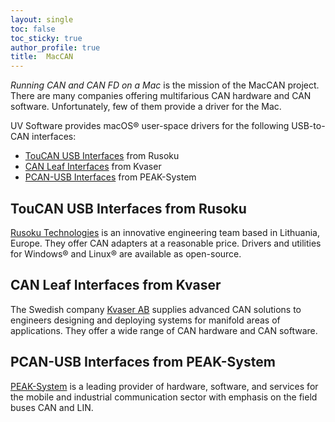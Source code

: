 ```yaml
---
layout: single
toc: false
toc_sticky: true
author_profile: true
title:  MacCAN
---
```

_Running CAN and CAN FD on a Mac_ is the mission of the MacCAN project.
There are many companies offering multifarious CAN hardware and CAN software.
Unfortunately, few of them provide a driver for the Mac.

UV&nbsp;Software provides macOS&reg; user-space drivers for the following USB-to-CAN interfaces:
- [TouCAN USB Interfaces](/drivers/RusokuCAN/) from Rusoku
- [CAN Leaf Interfaces](/drivers/KvaserCAN/) from Kvaser
- [PCAN-USB Interfaces](/drivers/libPCBUSB.html) from PEAK-System

## TouCAN USB Interfaces from Rusoku
[Rusoku Technologies](https://rusoku.com) is an innovative engineering team based in Lithuania, Europe.
They offer CAN adapters at a reasonable price.
Drivers and utilities for Windows® and Linux® are available as open-source.

## CAN Leaf Interfaces from Kvaser
The Swedish company [Kvaser AB](https://kvaser.com) supplies advanced CAN solutions to engineers designing and deploying systems for manifold areas of applications.
They offer a wide range of CAN hardware and CAN software.

## PCAN-USB Interfaces from PEAK-System
[PEAK-System](https://www.peak-system.com) is a leading provider of hardware, software, and services for the mobile and industrial communication sector with emphasis on the field buses CAN and LIN.

